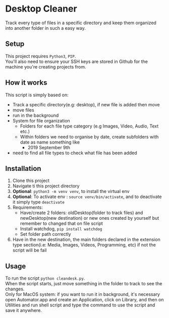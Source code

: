 # Desktop Cleaner

Track every type of files in a specific directory and keep them organized into another folder in such a easy way.

## Setup
This project requires `Python3`, `PIP`.  
You'll also need to ensure your SSH keys are stored in Github for the machine you're creating projects from.

## How it works
This script is simply based on:  
- Track a specific directory(e.g: desktop), if new file is added then move
- move files
- run in the background
- System for file organization
	- Folders for each file type category (e.g Images, Video, Audio, Text etc.)
	- Within folders we need to organise by date, create subfolders with date as name something like
		- 2019
			September
				9th
- need to find all file types to check what file has been added

## Installation
1. Clone this project
2. Navigate ti this project directory
3. **Optional**: `python3 -m venv venv`, to install the virtual env
4. **Optional**: To activate env : `source venv/bin/activate`, and to deactivate it simply type `deactivate`
5. Requirements:
	- Have/create 2 folders: oldDesktop(folder to track files) and newDesktop(new destination) or new ones created by yourself but remember to changed that on file script
	- Install watchdog, `pip install watchdog`
	- Set folder path correctly
6. Have in the new destination, the main folders declared in the extension type section(i.e: Media, Images, Videos, Programming, etc) if not the script will be fail


## Usage
To run the script `python cleandesk.py`.  
When the script starts, just move something in the folder to track to see the changes.  
Only for MacOS system: if you want to run it in background, it's necessary open Automator.app and create an Application, click on Library, and then on Utilities and run shell script and type the command to use the script and save it anywhere.